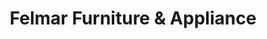 ---
title: "Felmar Furniture & Appliance"
url: /vigan/felmar-furniture-und-appliance/
shop: Möbel
---